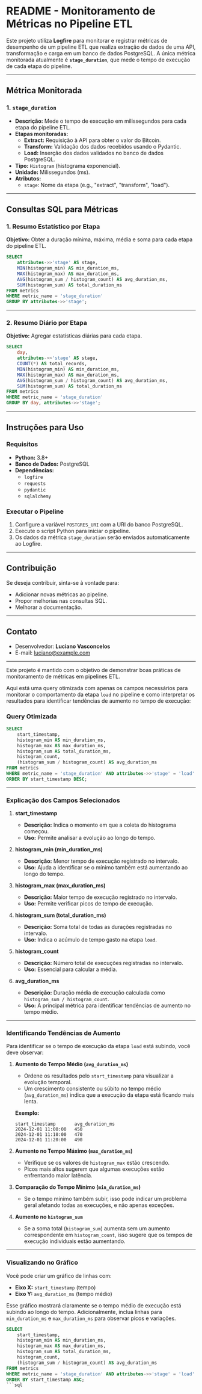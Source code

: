 # **README - Monitoramento de Métricas no Pipeline ETL**

Este projeto utiliza **Logfire** para monitorar e registrar métricas de desempenho de um pipeline ETL que realiza extração de dados de uma API, transformação e carga em um banco de dados PostgreSQL. A única métrica monitorada atualmente é **`stage_duration`**, que mede o tempo de execução de cada etapa do pipeline.

---

## **Métrica Monitorada**

### 1. **`stage_duration`**
- **Descrição:** Mede o tempo de execução em milissegundos para cada etapa do pipeline ETL.
- **Etapas monitoradas:**
  - **Extract:** Requisição à API para obter o valor do Bitcoin.
  - **Transform:** Validação dos dados recebidos usando o Pydantic.
  - **Load:** Inserção dos dados validados no banco de dados PostgreSQL.
- **Tipo:** `Histogram` (histograma exponencial).
- **Unidade:** Milissegundos (ms).
- **Atributos:**
  - `stage`: Nome da etapa (e.g., "extract", "transform", "load").

---

## **Consultas SQL para Métricas**

### 1. **Resumo Estatístico por Etapa**

**Objetivo:** Obter a duração mínima, máxima, média e soma para cada etapa do pipeline ETL.

```sql
SELECT
    attributes->>'stage' AS stage,
    MIN(histogram_min) AS min_duration_ms,
    MAX(histogram_max) AS max_duration_ms,
    AVG(histogram_sum / histogram_count) AS avg_duration_ms,
    SUM(histogram_sum) AS total_duration_ms
FROM metrics
WHERE metric_name = 'stage_duration'
GROUP BY attributes->>'stage';
```

---

### 2. **Resumo Diário por Etapa**

**Objetivo:** Agregar estatísticas diárias para cada etapa.

```sql
SELECT
    day,
    attributes->>'stage' AS stage,
    COUNT(*) AS total_records,
    MIN(histogram_min) AS min_duration_ms,
    MAX(histogram_max) AS max_duration_ms,
    AVG(histogram_sum / histogram_count) AS avg_duration_ms,
    SUM(histogram_sum) AS total_duration_ms
FROM metrics
WHERE metric_name = 'stage_duration'
GROUP BY day, attributes->>'stage';
```

---

## **Instruções para Uso**

### Requisitos
- **Python:** 3.8+
- **Banco de Dados:** PostgreSQL
- **Dependências:**
  - `logfire`
  - `requests`
  - `pydantic`
  - `sqlalchemy`

### Executar o Pipeline
1. Configure a variável `POSTGRES_URI` com a URI do banco PostgreSQL.
2. Execute o script Python para iniciar o pipeline.
3. Os dados da métrica `stage_duration` serão enviados automaticamente ao Logfire.

---

## **Contribuição**

Se deseja contribuir, sinta-se à vontade para:
- Adicionar novas métricas ao pipeline.
- Propor melhorias nas consultas SQL.
- Melhorar a documentação.

---

## **Contato**
- Desenvolvedor: **Luciano Vasconcelos**
- E-mail: [luciano@example.com](mailto:luciano@example.com)

---

Este projeto é mantido com o objetivo de demonstrar boas práticas de monitoramento de métricas em pipelines ETL.

Aqui está uma query otimizada com apenas os campos necessários para monitorar o comportamento da etapa `load` no pipeline e como interpretar os resultados para identificar tendências de aumento no tempo de execução:

### Query Otimizada
```sql
SELECT
    start_timestamp,
    histogram_min AS min_duration_ms,
    histogram_max AS max_duration_ms,
    histogram_sum AS total_duration_ms,
    histogram_count,
    (histogram_sum / histogram_count) AS avg_duration_ms
FROM metrics
WHERE metric_name = 'stage_duration' AND attributes->>'stage' = 'load'
ORDER BY start_timestamp DESC;
```

---

### Explicação dos Campos Selecionados

1. **start_timestamp**  
   - **Descrição:** Indica o momento em que a coleta do histograma começou.  
   - **Uso:** Permite analisar a evolução ao longo do tempo.

2. **histogram_min (min_duration_ms)**  
   - **Descrição:** Menor tempo de execução registrado no intervalo.  
   - **Uso:** Ajuda a identificar se o mínimo também está aumentando ao longo do tempo.

3. **histogram_max (max_duration_ms)**  
   - **Descrição:** Maior tempo de execução registrado no intervalo.  
   - **Uso:** Permite verificar picos de tempo de execução.

4. **histogram_sum (total_duration_ms)**  
   - **Descrição:** Soma total de todas as durações registradas no intervalo.  
   - **Uso:** Indica o acúmulo de tempo gasto na etapa `load`.

5. **histogram_count**  
   - **Descrição:** Número total de execuções registradas no intervalo.  
   - **Uso:** Essencial para calcular a média.

6. **avg_duration_ms**  
   - **Descrição:** Duração média de execução calculada como `histogram_sum / histogram_count`.  
   - **Uso:** A principal métrica para identificar tendências de aumento no tempo médio.

---

### Identificando Tendências de Aumento

Para identificar se o tempo de execução da etapa `load` está subindo, você deve observar:

1. **Aumento do Tempo Médio (`avg_duration_ms`)**  
   - Ordene os resultados pelo `start_timestamp` para visualizar a evolução temporal.  
   - Um crescimento consistente ou súbito no tempo médio (`avg_duration_ms`) indica que a execução da etapa está ficando mais lenta.

   **Exemplo:**  
   ```
   start_timestamp       avg_duration_ms
   2024-12-01 11:00:00   450
   2024-12-01 11:10:00   470
   2024-12-01 11:20:00   490
   ```

2. **Aumento no Tempo Máximo (`max_duration_ms`)**  
   - Verifique se os valores de `histogram_max` estão crescendo.  
   - Picos mais altos sugerem que algumas execuções estão enfrentando maior latência.

3. **Comparação do Tempo Mínimo (`min_duration_ms`)**  
   - Se o tempo mínimo também subir, isso pode indicar um problema geral afetando todas as execuções, e não apenas exceções.

4. **Aumento no `histogram_sum`**  
   - Se a soma total (`histogram_sum`) aumenta sem um aumento correspondente em `histogram_count`, isso sugere que os tempos de execução individuais estão aumentando.

---

### Visualizando no Gráfico
Você pode criar um gráfico de linhas com:
- **Eixo X:** `start_timestamp` (tempo)  
- **Eixo Y:** `avg_duration_ms` (tempo médio)  

Esse gráfico mostrará claramente se o tempo médio de execução está subindo ao longo do tempo. Adicionalmente, inclua linhas para `min_duration_ms` e `max_duration_ms` para observar picos e variações.

```sql
SELECT
    start_timestamp,
    histogram_min AS min_duration_ms,
    histogram_max AS max_duration_ms,
    histogram_sum AS total_duration_ms,
    histogram_count,
    (histogram_sum / histogram_count) AS avg_duration_ms
FROM metrics
WHERE metric_name = 'stage_duration' AND attributes->>'stage' = 'load' and histogram_count = 6
ORDER BY start_timestamp ASC;
```sql